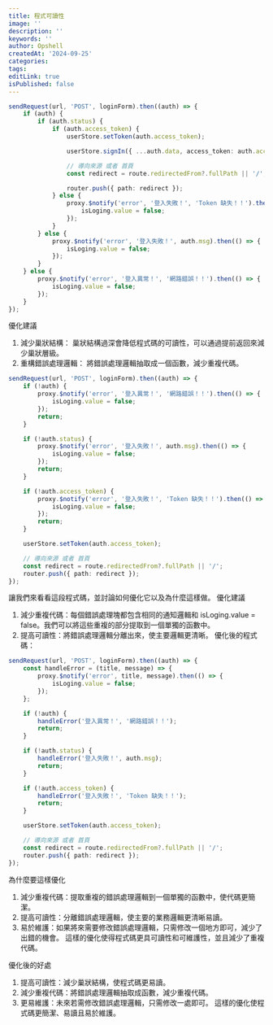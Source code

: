 ```yaml
---
title: 程式可讀性
image: ''
description: ''
keywords: ''
author: Opshell
createdAt: '2024-09-25'
categories: 
tags: 
editLink: true
isPublished: false
---
```

```ts
sendRequest(url, 'POST', loginForm).then((auth) => {
    if (auth) {
        if (auth.status) {
            if (auth.access_token) {
                userStore.setToken(auth.access_token);

                userStore.signIn({ ...auth.data, access_token: auth.access_token });

                // 導向來源 或者 首頁
                const redirect = route.redirectedFrom?.fullPath || '/';

                router.push({ path: redirect });
            } else {
                proxy.$notify('error', '登入失敗！', 'Token 缺失！！').then(() => {
                    isLoging.value = false;
                });
            }
        } else {
            proxy.$notify('error', '登入失敗！', auth.msg).then(() => {
                isLoging.value = false;
            });
        }
    } else {
        proxy.$notify('error', '登入異常！', '網路錯誤！！').then(() => {
            isLoging.value = false;
        });
    }
});
```
優化建議
1. 減少巢狀結構： 巢狀結構過深會降低程式碼的可讀性，可以通過提前返回來減少巢狀層級。
2. 重構錯誤處理邏輯： 將錯誤處理邏輯抽取成一個函數，減少重複代碼。

```ts
sendRequest(url, 'POST', loginForm).then((auth) => {
    if (!auth) {
        proxy.$notify('error', '登入異常！', '網路錯誤！！').then(() => {
            isLoging.value = false;
        });
        return;
    }

    if (!auth.status) {
        proxy.$notify('error', '登入失敗！', auth.msg).then(() => {
            isLoging.value = false;
        });
        return;
    }

    if (!auth.access_token) {
        proxy.$notify('error', '登入失敗！', 'Token 缺失！！').then(() => {
            isLoging.value = false;
        });
        return;
    }

    userStore.setToken(auth.access_token);

    // 導向來源 或者 首頁
    const redirect = route.redirectedFrom?.fullPath || '/';
    router.push({ path: redirect });
});
```

讓我們來看看這段程式碼，並討論如何優化它以及為什麼這樣做。
優化建議
1. 減少重複代碼：每個錯誤處理塊都包含相同的通知邏輯和 isLoging.value = false。我們可以將這些重複的部分提取到一個單獨的函數中。
2. 提高可讀性：將錯誤處理邏輯分離出來，使主要邏輯更清晰。
優化後的程式碼：
```ts
sendRequest(url, 'POST', loginForm).then((auth) => {
    const handleError = (title, message) => {
        proxy.$notify('error', title, message).then(() => {
            isLoging.value = false;
        });
    };

    if (!auth) {
        handleError('登入異常！', '網路錯誤！！');
        return;
    }

    if (!auth.status) {
        handleError('登入失敗！', auth.msg);
        return;
    }

    if (!auth.access_token) {
        handleError('登入失敗！', 'Token 缺失！！');
        return;
    }

    userStore.setToken(auth.access_token);

    // 導向來源 或者 首頁
    const redirect = route.redirectedFrom?.fullPath || '/';
    router.push({ path: redirect });
});
```
為什麼要這樣優化
1. 減少重複代碼：提取重複的錯誤處理邏輯到一個單獨的函數中，使代碼更簡潔。
2. 提高可讀性：分離錯誤處理邏輯，使主要的業務邏輯更清晰易讀。
3. 易於維護：如果將來需要修改錯誤處理邏輯，只需修改一個地方即可，減少了出錯的機會。
這樣的優化使得程式碼更具可讀性和可維護性，並且減少了重複代碼。

優化後的好處
1. 提高可讀性：減少巢狀結構，使程式碼更易讀。
2. 減少重複代碼：將錯誤處理邏輯抽取成函數，減少重複代碼。
3. 更易維護：未來若需修改錯誤處理邏輯，只需修改一處即可。
這樣的優化使程式碼更簡潔、易讀且易於維護。
